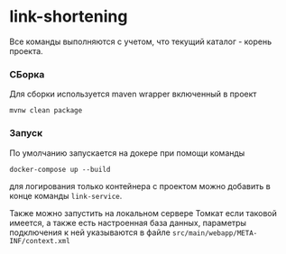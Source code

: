 # link-shortening

Все команды выполняются с учетом, что текущий каталог - корень проекта.

### СБорка

Для сборки используется maven wrapper включенный в проект
```
mvnw clean package
```

### Запуск

По умолчанию запускается на докере при помощи команды
```
docker-compose up --build
```
для логирования только контейнера с проектом можно добавить в конце команды ```link-service```.

Также можно запустить на локальном сервере Томкат если таковой имеется, а также есть настроенная база данных, параметры
подключения к ней указываются в файле ```src/main/webapp/META-INF/context.xml```
